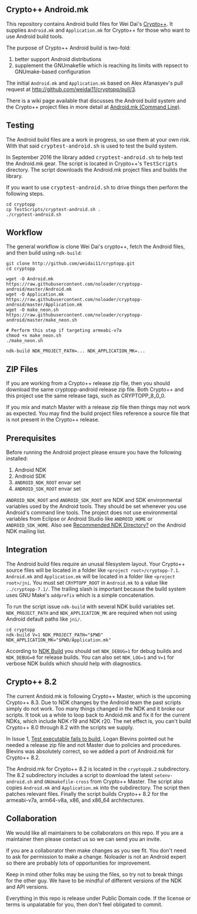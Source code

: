 ## Crypto++ Android.mk

This repository contains Android build files for Wei Dai's [Crypto++](http://github.com/weidai11/cryptopp). It supplies `Android.mk` and `Application.mk` for Crypto++ for those who want to use Android build tools.

The purpose of Crypto++ Android build is two-fold:

1. better support Android distributions
2. supplement the GNUmakefile which is reaching its limits with repsect to GNUmake-based configuration

The initial `Android.mk` and `Application.mk` based on Alex Afanasyev's pull request at http://github.com/weidai11/cryptopp/pull/3.

There is a wiki page available that discusses the Android build system and the Crypto++ project files in more detail at [Android.mk (Command Line)](https://www.cryptopp.com/wiki/Android.mk_(Command_Line)).

## Testing

The Android build files are a work in progress, so use them at your own risk. With that said <tt>cryptest-android.sh</tt> is used to test the build system.

In September 2016 the library added <tt>cryptest-android.sh</tt> to help test the Android.mk gear. The script is located in Crypto++'s <tt>TestScripts</tt> directory. The script downloads the Android.mk project files and builds the library.

If you want to use <tt>cryptest-android.sh</tt> to drive things then perform the following steps.

```
cd cryptopp
cp TestScripts/cryptest-android.sh .
./cryptest-android.sh
```

## Workflow
The general workflow is clone Wei Dai's crypto++, fetch the Android files, and then build using `ndk-build`:

    git clone http://github.com/weidai11/cryptopp.git
    cd cryptopp
    
    wget -O Android.mk https://raw.githubusercontent.com/noloader/cryptopp-android/master/Android.mk
    wget -O Application.mk https://raw.githubusercontent.com/noloader/cryptopp-android/master/Application.mk
    wget -O make_neon.sh https://raw.githubusercontent.com/noloader/cryptopp-android/master/make_neon.sh

    # Perform this step if targeting armeabi-v7a
    chmod +x make_neon.sh
    ./make_neon.sh

    ndk-build NDK_PROJECT_PATH=... NDK_APPLICATION_MK=...

## ZIP Files

If you are working from a Crypto++ release zip file, then you should download the same cryptopp-android release zip file. Both Crypto++ and this project use the same release tags, such as CRYPTOPP_8_0_0.

If you mix and match Master with a release zip file then things may not work as expected. You may find the build project files reference a source file that is not present in the Crypto++ release.

## Prerequisites

Before running the Android project please ensure you have the following installed:

1. Android NDK
2. Android SDK
3. `ANDROID_NDK_ROOT` envar set
4. `ANDROID_SDK_ROOT` envar set

`ANDROID_NDK_ROOT` and `ANDROID_SDK_ROOT` are NDK and SDK environmental variables used by the Android tools. They should be set whenever you use Android's command line tools. The project does not use environmental variables from Eclipse or Android Studio like `ANDROID_HOME` or `ANDROID_SDK_HOME`. Also see [Recommended NDK Directory?](http://groups.google.com/group/android-ndk/browse_thread/thread/a998e139aca71d77) on the Android NDK mailing list.

## Integration
The Android build files require an unusal filesystem layout. Your Crypto++ source files will be located in a folder like `<project root>/cryptopp-7.1`. `Android.mk` and `Application.mk` will be located in a folder like `<project root>/jni`. You must set `CRYPTOPP_ROOT` in `Android.mk` to a value like `../cryptopp-7.1/`. The trailing slash is important because the build system uses GNU Make's `addprefix` which is a simple concatenation.

To run the script issue `ndk-build` with several NDK build variables set. `NDK_PROJECT_PATH` and `NDK_APPLICATION_MK` are required when not using Android default paths like `jni/`.

    cd cryptopp
    ndk-build V=1 NDK_PROJECT_PATH="$PWD" NDK_APPLICATION_MK="$PWD/Application.mk"

According to [NDK Build](http://developer.android.com/ndk/guides/ndk-build) you should set `NDK_DEBUG=1` for debug builds and `NDK_DEBUG=0` for release builds. You can also set `NDK_LOG=1` and `V=1` for verbose NDK builds which should help with diagnostics.

## Crypto++ 8.2

The current Andoid.mk is following Crypto++ Master, which is the upcoming Crypto++ 8.3. Due to NDK changes by the Android team the past scripts simply do not work. Too many things changed in the NDK and it broke our scripts. It took us a while to loop back to Andoid.mk and fix it for the current NDKs, which include NDK r19 and NDK r20. The net effect is, you can't build Crypto++ 8.0 through 8.2 with the scripts we supply.

In Issue 1, [Test executable fails to build](https://github.com/noloader/cryptopp-android/issues/1), Logan Blevins pointed out he needed a release zip file and not Master due to policies and procedures. Blevins was absolutely correct, so we added a port of Android.mk for Crypto++ 8.2.

The Android.mk for Crypto++ 8.2 is located in the `cryptopp8.2` subdirectory. The 8.2 subdirectory includes a script to download the latest `setenv-android.sh` and `GNUmakefile-cross` from Crypto++ Master. The script also copies `Android.mk` and `Application.mk` into the subdirectory. The script then patches relevant files. Finally the script builds Crypto++ 8.2 for the armeabi-v7a, arm64-v8a, x86, and x86_64 architectures.

## Collaboration
We would like all maintainers to be collaborators on this repo. If you are a maintainer then please contact us so we can send you an invite.

If you are a collaborator then make changes as you see fit. You don't need to ask for permission to make a change. Noloader is not an Android expert so there are probably lots of opportunities for improvement.

Keep in mind other folks may be using the files, so try not to break things for the other guy. We have to be mindful of different versions of the NDK and API versions.

Everything in this repo is release under Public Domain code. If the license or terms is unpalatable for you, then don't feel obligated to commit.
